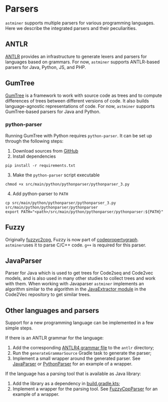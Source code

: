 # Parsers

`astminer` supports multiple parsers for various programming languages.
Here we describe the integrated parsers and their peculiarities.

## ANTLR

[ANTLR](https://www.antlr.org) provides an infrastructure to generate lexers and parsers for languages based on grammars.
For now, `astminer` supports ANTLR-based parsers for Java, Python, JS, and PHP.

## GumTree

[GumTree](https://github.com/GumTreeDiff/gumtree)
is a framework to work with source code as trees and to compute differences of trees between different versions of code.
It also builds language-agnostic representations of code.
For now, `astminer` supports GumTree-based parsers for Java and Python.

### python-parser

Running GumTree with Python requires `python-parser`.
It can be set up through the following steps:
1. Download sources from [GitHub](https://github.com/JetBrains-Research/pythonparser/blob/master/)
2. Install dependencies
```shell
pip install -r requirements.txt
```
3. Make the `python-parser` script executable
```shell
chmod +x src/main/python/pythonparser/pythonparser_3.py
```
4. Add python-parser to `PATH`
```shell
cp src/main/python/pythonparser/pythonparser_3.py src/main/python/pythonparser/pythonparser
export PATH="<path>/src/main/python/pythonparser/pythonparser:${PATH}"
```

## Fuzzy

Originally [fuzzyc2cpg](https://github.com/ShiftLeftSecurity/fuzzyc2cpg), Fuzzy is
now part of [codepropertygraph](https://github.com/ShiftLeftSecurity/codepropertygraph/).
`astminer`uses it to parse C/C++ code. `g++` is required for this parser.

## JavaParser

Parser for Java which is used to get trees for Code2seq and Code2vec models, and is also 
used in many other studies to collect trees and work with them.
When working with Javaparser `astminer` implements an algorithm similar to the algorithm in
the [JavaExtractor module](https://github.com/tech-srl/code2vec/tree/master/JavaExtractor)
in the Code2Vec repository to get similar trees.

## Other languages and parsers

Support for a new programming language can be implemented in a few simple steps.

If there is an ANTLR grammar for the language:
1. Add the corresponding [ANTLR4 grammar file](https://github.com/antlr/grammars-v4) to the `antlr` directory;
2. Run the `generateGrammarSource` Gradle task to generate the parser;
3. Implement a small wrapper around the generated parser.
   See [JavaParser](src/main/kotlin/astminer/parse/antlr/java/JavaParser.kt) or [PythonParser](src/main/kotlin/astminer/parse/antlr/python/PythonParser.kt) for an example of a wrapper.

If the language has a parsing tool that is available as Java library:
1. Add the library as a dependency in [build.gradle.kts](/build.gradle.kts);
2. Implement a wrapper for the parsing tool.
   See [FuzzyCppParser](src/main/kotlin/astminer/parse/fuzzy/cpp/FuzzyCppParser.kt) for an example of a wrapper.
